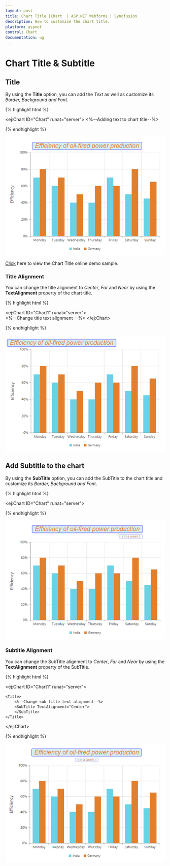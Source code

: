```yaml
---
layout: post
title: Chart Title |Chart  | ASP.NET Webforms | Syncfusion
description: How to customize the chart title.
platform: aspnet
control: Chart
documentation: ug
---
```


# Chart Title & Subtitle

## Title

By using the **Title** option, you can add the *Text* as well as customize its *Border, Background and Font*.

{% highlight html %}

<ej:Chart ID="Chart" runat="server">
   <%--Adding text to chart title--%>
   <Title Text="'Efficiency of oil-fired power production" Background="lightblue">
       <%--Customizing Chart title border--%>
       <Border Color="blue" Width="2" Opacity="0.5" CornerRadius="4" />
       <%--Customizing Chart title font --%>
       <Font Opacity="1" FontFamily="Arial" FontStyle="Italic" FontWeight="Regular" Color="#E27F2D" FontSize="23px">
       </Font>
   </Title>
</ej:Chart> 


{% endhighlight %}

![](Chart-Title_images/Chart-Title_img1.png)


[Click](http://asp.syncfusion.com/demos/web/chart/subtitle.aspx) here to view the Chart Title online demo sample.


### Title Alignment

You can change the title alignment to *Center*, *Far* and *Near* by using the **TextAlignment** property of the chart title. 

{% highlight html %}

<ej:Chart ID="Chart1" runat="server">  
    <%--Change title text alignment --%>
    <Title TextAlignment="Near">     
    </Title>
</ej:Chart>

{% endhighlight %} 

![](Chart-Title_images/Chart-Title_img2.png)


## Add Subtitle to the chart

By using the **SubTitle** option, you can add the SubTitle to the chart title and customize its *Border, Background and Font*.

{% highlight html %}

<ej:Chart ID="Chart" runat="server">
   <Title>
    <%--Adding text to chart title--%>
       <SubTitle Text="( in a week )" Background="lightblue">
           <%--Customizing Chart subtitle border--%>
           <Border Color="blue" Width="2" Opacity="0.2" CornerRadius="4" />
           <%--Customizing Chart subtitle font --%>
           <Font Opacity="1" FontFamily="Arial" FontStyle="Italic" FontWeight="Regular" Color="#E27F2D" FontSize="12px">
           </Font>
       </SubTitle>
   </Title>
</ej:Chart> 


{% endhighlight %}

![](Chart-Title_images/Chart-Title_img3.png)


### Subtitle Alignment

You can change the SubTitle alignment to *Center*, *Far* and *Near* by using the **TextAlignment** property of the SubTitle.

{% highlight html %}

<ej:Chart ID="Chart1" runat="server">  

    <Title>     
        <%--Change sub title text alignment--%>
        <SubTitle TextAlignment="Center">
        </SubTitle>
    </Title>
</ej:Chart>

{% endhighlight %}

![](Chart-Title_images/Chart-Title_img4.png)
